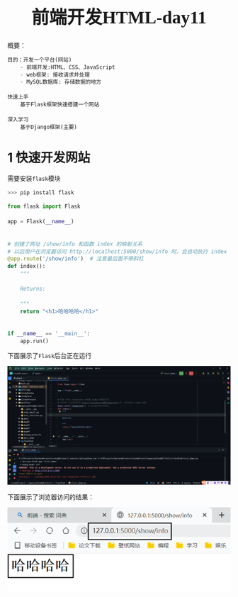 <h1 style="text-align: center;font-size: 40px; font-family: '楷体';">前端开发HTML-day11</h1>

概要：

```python
目的：开发一个平台(网站)
	- 前端开发:HTML、CSS、JavaScript
	- web框架: 接收请求并处理
	- MySQL数据库: 存储数据的地方 
    
快速上手
	基于Flask框架快速搭建一个网站
    
深入学习
	基于Django框架(主要)
```

# 1 快速开发网站

需要安装`flask`模块

```python
>>> pip install flask
```

```python
from flask import Flask

app = Flask(__name__)


# 创建了网址 /show/info 和函数 index 的映射关系
# 以后用户在浏览器访问 http://localhost:5000/show/info 时，会自动执行 index 函数
@app.route('/show/info')  # 注意最后面不带斜杠
def index():
    """

    Returns:

    """
    return "<h1>哈哈哈哈</h1>"


if __name__ == '__main__':
    app.run()
```

下面展示了`Flask`后台正在运行

![Clip_2024-05-01_18-08-07](./assets/Clip_2024-05-01_18-08-07.png)

下面展示了浏览器访问的结果：

![Clip_2024-05-01_18-09-26](./assets/Clip_2024-05-01_18-09-26.png)